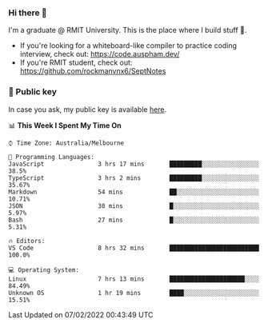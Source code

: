 ### Hi there 👋

I'm a graduate @ RMIT University. This is the place where I build stuff 👀. 

- If you're looking for a whiteboard-like compiler to practice coding interview, check out: https://code.auspham.dev/
- If you're RMIT student, check out: https://github.com/rockmanvnx6/SeptNotes

### 🔑 Public key

In case you ask, my public key is available [here](https://public.auspham.dev/).

<!--START_SECTION:waka-->
📊 **This Week I Spent My Time On** 

```text
⌚︎ Time Zone: Australia/Melbourne

💬 Programming Languages: 
JavaScript               3 hrs 17 mins       █████████░░░░░░░░░░░░░░░░   38.5% 
TypeScript               3 hrs 2 mins        █████████░░░░░░░░░░░░░░░░   35.67% 
Markdown                 54 mins             ██░░░░░░░░░░░░░░░░░░░░░░░   10.71% 
JSON                     30 mins             █░░░░░░░░░░░░░░░░░░░░░░░░   5.97% 
Bash                     27 mins             █░░░░░░░░░░░░░░░░░░░░░░░░   5.31%

🔥 Editors: 
VS Code                  8 hrs 32 mins       █████████████████████████   100.0%

💻 Operating System: 
Linux                    7 hrs 13 mins       █████████████████████░░░░   84.49% 
Unknown OS               1 hr 19 mins        ████░░░░░░░░░░░░░░░░░░░░░   15.51%

```


 Last Updated on 07/02/2022 00:43:49 UTC
<!--END_SECTION:waka-->

<!--
**rockmanvnx6/rockmanvnx6** is a ✨ _special_ ✨ repository because its `README.md` (this file) appears on your GitHub profile.

Here are some ideas to get you started:

- 🔭 I’m currently working on ...
- 🌱 I’m currently learning ...
- 👯 I’m looking to collaborate on ...
- 🤔 I’m looking for help with ...
- 💬 Ask me about ...
- 📫 How to reach me: ...
- 😄 Pronouns: ...
- ⚡ Fun fact: ...
-->
